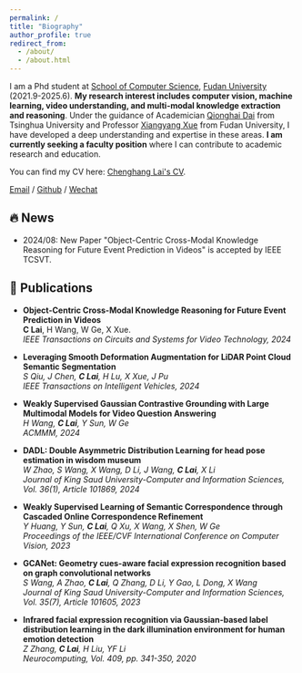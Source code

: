 ```yaml
---
permalink: /
title: "Biography"
author_profile: true
redirect_from: 
  - /about/
  - /about.html
---
```

I am a Phd student  at [School of Computer Science](https://cs.fudan.edu.cn/), [Fudan University](https://fudan.edu.cn/) (2021.9-2025.6). **My research interest includes computer vision, machine learning, video understanding, and multi-modal knowledge extraction and reasoning**. Under the guidance of Academician [Qionghai Dai](https://ysg.ckcest.cn/html/details/8058/index.html) from Tsinghua University and Professor [Xiangyang Xue](https://cs.fudan.edu.cn/3f/8a/c25907a278410/page.htm) from Fudan University, I have developed a deep understanding and expertise in these areas. **I am currently seeking a faculty position** where I can contribute to academic research and education.

You can find my CV here: [Chenghang Lai's CV](../images/lchjl.pdf). 

[Email](chlai21@m.fudan.edu.cn) / [Github](https://github.com/keyancaigou) / [Wechat](../images/wechat.jpg) 


 🔥 News 
---------------
* 2024/08: New Paper "Object-Centric Cross-Modal Knowledge Reasoning for Future Event Prediction in Videos" is accepted by IEEE TCSVT.

 📎  Publications 
---------------
- **Object-Centric Cross-Modal Knowledge Reasoning for Future Event Prediction in Videos**  
  **C Lai**, H Wang, W Ge, X Xue.  
  *IEEE Transactions on Circuits and Systems for Video Technology, 2024*  

- **Leveraging Smooth Deformation Augmentation for LiDAR Point Cloud Semantic Segmentation**  
  *S Qiu, J Chen, **C Lai**, H Lu, X Xue, J Pu*  
  *IEEE Transactions on Intelligent Vehicles, 2024*  

- **Weakly Supervised Gaussian Contrastive Grounding with Large Multimodal Models for Video Question Answering**  
  *H Wang, **C Lai**, Y Sun, W Ge*  
  *ACMMM, 2024*  
  
- **DADL: Double Asymmetric Distribution Learning for head pose estimation in wisdom museum**  
  *W Zhao, S Wang, X Wang, D Li, J Wang, **C Lai**, X Li*  
  *Journal of King Saud University-Computer and Information Sciences, Vol. 36(1), Article 101869, 2024*
  
- **Weakly Supervised Learning of Semantic Correspondence through Cascaded Online Correspondence Refinement**  
  *Y Huang, Y Sun, **C Lai**, Q Xu, X Wang, X Shen, W Ge*  
  *Proceedings of the IEEE/CVF International Conference on Computer Vision, 2023*

- **GCANet: Geometry cues-aware facial expression recognition based on graph convolutional networks**  
  *S Wang, A Zhao, **C Lai**, Q Zhang, D Li, Y Gao, L Dong, X Wang*  
  *Journal of King Saud University-Computer and Information Sciences, Vol. 35(7), Article 101605, 2023*  

- **Infrared facial expression recognition via Gaussian-based label distribution learning in the dark illumination environment for human emotion detection**  
  *Z Zhang, **C Lai**, H Liu, YF Li*  
  *Neurocomputing, Vol. 409, pp. 341-350, 2020*  

 
